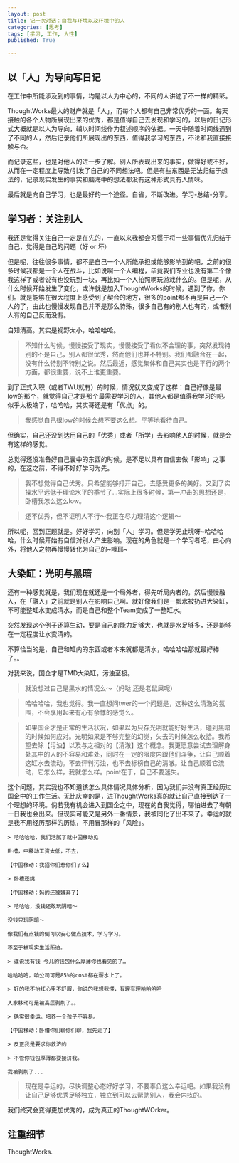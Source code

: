 ```yaml
---
layout: post
title: 记一次对话：自我与环境以及环境中的人
categories: [思考]
tags: [学习, 工作, 人性]
published: True

---
```


## 以「人」为导向写日记

在工作中所能涉及到的事情，均是以人为中心的，不同的人讲述了不一样的精彩。

ThoughtWorks最大的财产就是「人」，而每个人都有自己非常优秀的一面。每天接触的各个人物所展现出来的优秀，都是值得自己去发现和学习的，以后的日记形式大概就是以人为导向，辅以时间线作为叙述顺序的依据。一天中随着时间线遇到了不同的人，然后记录他们所展现出的东西，值得我学习的东西，不论和我直接接触与否。

而记录这些，也是对他人的进一步了解。别人所表现出来的事实，做得好或不好，从而在一定程度上导致/引发了自己的不同想法吧。但是有些东西是无法归结于想法的，记录现实发生的事实和脑海中的想法都没有这种形式具有人情味。

最后就是向自己学习，也是最好的一个途径。自省，不断改进。学习-总结-分享。

## 学习者：关注别人

我还是觉得关注自己一定是在先的，一直以来我都会习惯于将一些事情优先归结于自己，觉得是自己的问题（好 or 坏）
  
但是呢，往往很多事情，都不是自己一个人所能承担或能够影响到的吧，之前的很多时候我都是一个人在战斗，比如说啊一个人编程，毕竟我们专业也没有第二个像我这样了或者说有也没玩到一块，再比如一个人拍照啊玩游戏什么的。但是呢，从什么时候开始发生了变化，或许就是加入ThoughtWorks的时候，遇到了你，你们。就是能够在很大程度上感受到了契合的地方，很多的point都不再是自己一个人的了，由此也慢慢发现自己并不是那么特殊，很多自己有的别人也有的，或者别人有的自己反而没有。
  
自知清高。其实是视野太小，哈哈哈哈。

> 不知什么时候，慢慢接受了现实，慢慢接受了看似不合理的事，突然发现特别的不是自己，别人都很优秀，然而他们也并不特别。我们都融合在一起，没有什么特别不特别之说。然后最近，感觉集体和自己其实也是平行的两个方面，都很重要，说不上谁更重要。

到了正式入职（或者TWU就有）的时候，情况就又变成了这样：自己好像是最low的那个，就觉得自己才是那个最需要学习的人，其他人都是值得我学习的吧。  似乎太极端了，哈哈哈，其实哥还是有「优点」的。
  
> 我感觉自己很low的时候会想不要这么想。平等地看待自己。
  
但确实，自己还没到达用自己的「优秀」或者「所学」去影响他人的时候，就是会有这样的感觉。
  
总觉得还没准备好自己囊中的东西的时候，是不足以具有自信去做「影响」之事的，在这之前，不得不好好学习为先。

> 我不想觉得自己优秀。只希望能够打开自己，去感受更多的美好。又到了实操水平远低于理论水平的季节了…实际上很多时候，第一冲击的思想还是，卧槽我怎么这么low。

> 还不优秀，但不证明人不行～我正在尽力理清这个逻辑～
  
所以呢，回到正题就是。好好学习，向别「人」学习。但是学无止境呀~哈哈哈哈，什么时候开始有自信对别人产生影响。现在的角色就是一个学习者吧，由心向外，将他人之物再慢慢转化为自己的~噢耶~
  
## 大染缸：光明与黑暗

还有一种感觉就是，我们现在就还是一个局外者，得先听局内者的，然后慢慢融入，在「融入」之前就是别人在影响自己啊。就好像我们是一瓢水被扔进大染缸，不可能整缸水变成清水，而是自己和整个Team变成了一整缸水。

突然发现这个例子还算生动，要是自己的能力足够大，也就是水足够多，还是能够在一定程度让水变清的。
  
不算恰当的是，自己和缸内的东西或者本来就都是清水，哈哈哈哈那就最好棒了。。
  
对我来说，国企才是TMD大染缸，污浊至极。

> 就没想过自己是黑水的情况么～（妈哒 还是老鼠屎呢）

> 哈哈哈哈，我也觉得。我一直想问twer的一个问题是，这种这么清澈的氛围，不会享用起来有心有余悸的感觉么。

> 如果国企才是正常的生活状况，如果以为只存光明就能好好生活，碰到黑暗的时候如何应对。光明如果是不够完整的幻觉，失去的时候怎么收拾。我希望去除【污浊】以及与之相对的【清澈】这个概念。我更愿意尝试去理解身处其中的人的不容易和难处，同时在一定的限度内跟他们斗争，让自己顺着这缸水去流动。不去评判污浊，也不去标榜自己的清澈。让自己顺着它流动，它怎么样，我就怎么样。point在于，自己不要迷失。
  
这个问题，其实我也不知道该怎么具体情况具体分析，因为我们并没有真正经历过国企中的工作生活。无比庆幸的是，进ThoughtWorks真的就让自己直接到达了一个理想的环境。倘若我有机会进入到国企之中，现在的自我觉得，哪怕进去了有朝一日我也会出来。但现实可能又是另外一番情景，我被同化了出不来了。幸运的就是我不用经历那样的历练，不用冒那样的「风险」。

```
> 哈哈哈哈，我们活腻了就中国移动见
  
卧槽，中移动工资太低，不去，

【中国移动：我招你们惹你们了么】

> 卧槽还挑
  
【中国移动：妈的还被嫌弃了】

> 哈哈哈，没钱还敢玩阴暗～
  
没钱只玩阴暗～ 

像我们有点钱的倒可以安心做点技术，学习学习。

不至于被现实生活所迫。

> 谁说我有钱 今儿的钱包什么厚薄你也看见的了…
  
哈哈哈哈，咱公司可是85%的cost都在薪水上了。

> 好的我不抬扛心里不舒服，你说的我想我懂，有理有理哈哈哈哈
  
人家移动可是被高层剥削了。。
  
> 确实很幸运。培养一个孩子不容易。

【中国移动：卧槽你们聊你们聊，我先走了】
  
> 反正我是要求你救济的

> 不管你钱包厚薄都要接济我。

我被剥削了...
```

> 现在是幸运的，尽快调整心态好好学习，不要辜负这么幸运吧。如果我没有让自己足够优秀足够独立，独立到可以去帮助别人，我会内疚的。

我们终究会变得更加优秀的，成为真正的ThoughtWOrker。

## 注重细节

ThoughtWorks.
